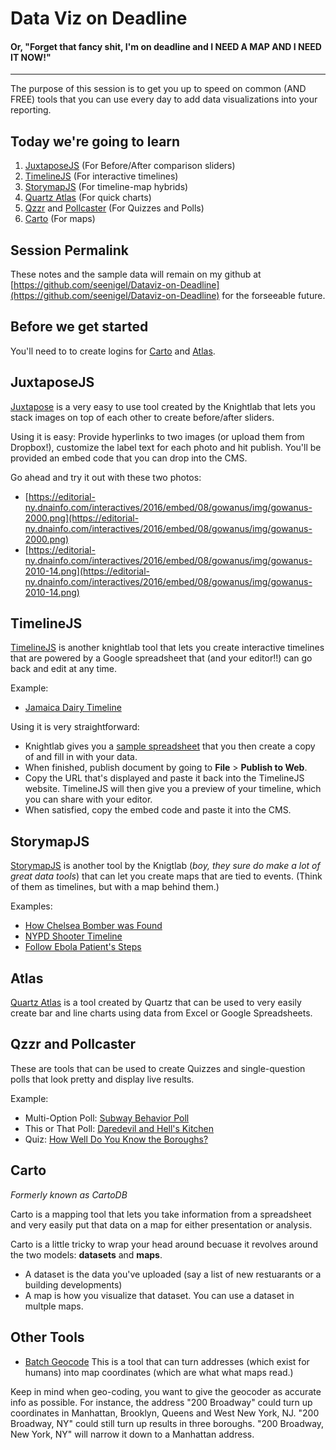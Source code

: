 # Data Viz on Deadline
#### Or, "Forget that fancy shit, I'm on deadline and I NEED A MAP AND I NEED IT NOW!"
---

The purpose of this session is to get you up to speed on common (AND FREE) tools that you can use every day to add data visualizations into your reporting.

## Today we're going to learn
1. [JuxtaposeJS](https://juxtapose.knightlab.com/) (For Before/After comparison sliders)
2. [TimelineJS](https://timeline.knightlab.com/) (For interactive timelines)
3. [StorymapJS](https://storymap.knightlab.com) (For timeline-map hybrids)
4. [Quartz Atlas](https://www.theatlas.com/) (For quick charts)
5. [Qzzr](https://www.qzzr.com/) and [Pollcaster](https://www.pollcaster.com/) (For Quizzes and Polls)
6. [Carto](https://carto.com/) (For maps)

## Session Permalink
These notes and the sample data will remain on my github at [https://github.com/seenigel/Dataviz-on-Deadline](https://github.com/seenigel/Dataviz-on-Deadline) for the forseeable future.

## Before we get started
You'll need to to create logins for [Carto](https://carto.com/signup) and [Atlas](https://www.theatlas.com/register).

## JuxtaposeJS
[Juxtapose](https://juxtapose.knightlab.com/) is a very easy to use tool created by the Knightlab that lets you stack images on top of each other to create before/after sliders. 

Using it is easy: Provide hyperlinks to two images (or upload them from Dropbox!), customize the label text for each photo and hit publish. You'll be provided an embed code that you can drop into the CMS.

Go ahead and try it out with these two photos:
* [https://editorial-ny.dnainfo.com/interactives/2016/embed/08/gowanus/img/gowanus-2000.png](https://editorial-ny.dnainfo.com/interactives/2016/embed/08/gowanus/img/gowanus-2000.png)
* [https://editorial-ny.dnainfo.com/interactives/2016/embed/08/gowanus/img/gowanus-2010-14.png](https://editorial-ny.dnainfo.com/interactives/2016/embed/08/gowanus/img/gowanus-2010-14.png)

## TimelineJS

[TimelineJS](https://timeline.knightlab.com/) is another knightlab tool that lets you create interactive timelines that are powered by a Google spreadsheet that (and your editor!!) can go back and edit at any time. 

Example: 
* [Jamaica Dairy Timeline](https://www.dnainfo.com/new-york/20160826/jamaica/timeline-look-back-at-century-old-elmhurst-dairy-before-it-closes)

Using it is very straightforward: 
* Knightlab gives you a [sample spreadsheet](https://drive.google.com/previewtemplate?id=1pHBvXN7nmGkiG8uQSUB82eNlnL8xHu6kydzH_-eguHQ&mode=public) that you then create a copy of and fill in with your data. 
* When finished, publish document by going to **File** > **Publish to Web**. 
* Copy the URL that's displayed and paste it back into the TimelineJS website. TimelineJS will then give you a preview of your timeline, which you can share with your editor. 
* When satisfied, copy the embed code and paste it into the CMS.

## StorymapJS
[StorymapJS](https://storymap.knightlab.com) is another tool by the Knigtlab (*boy, they sure do make a lot of great data tools*) that can let you create maps that are tied to events. (Think of them as timelines, but with a map behind them.)

Examples:
* [How Chelsea Bomber was Found](https://www.dnainfo.com/new-york/20160919/chelsea/timeline-how-ahman-khan-rahami-was-found)
* [NYPD Shooter Timeline](https://www.dnainfo.com/new-york/20141221/bed-stuy/man-who-killed-nypd-officers-told-bystanders-watch-what-im-going-do)
* [Follow Ebola Patient's Steps](https://www.dnainfo.com/new-york/20141024/west-harlem/timeline-follow-new-york-ebola-patients-steps)

## Atlas
[Quartz Atlas](https://www.theatlas.com/) is a tool created by Quartz that can be used to very easily create bar and line charts using data from Excel or Google Spreadsheets.

## Qzzr and Pollcaster

These are tools that can be used to create Quizzes and single-question polls that look pretty and display live results.

Example: 
* Multi-Option Poll: [Subway Behavior Poll](https://www.dnainfo.com/new-york/20160407/inwood/vote-whats-most-obnoxious-behavior-youve-seen-on-subway)
* This or That Poll: [Daredevil and Hell's Kitchen](https://www.dnainfo.com/new-york/20160325/hells-kitchen-clinton/okay-daredevil-no-one-has-ever-called-hells-kitchen-kitchen)
* Quiz: [How Well Do You Know the Boroughs?](https://www.dnainfo.com/new-york/20160510/st-george/quiz-can-you-recognize-nyc-borough-by-its-shape)

## Carto
*Formerly known as CartoDB*

Carto is a mapping tool that lets you take information from a spreadsheet and very easily put that data on a map for either presentation or analysis.

Carto is a little tricky to wrap your head around becuase it revolves around the two models: **datasets** and **maps**.
* A dataset is the data you've uploaded (say a list of new restuarants or a building developments)
* A map is how you visualize that dataset. You can use a dataset in multple maps.

## Other Tools
* [Batch Geocode](http://findlatitudeandlongitude.com/batch-geocode/)
This is a tool that can turn addresses (which exist for humans) into map coordinates (which are what what maps read.)

Keep in mind when geo-coding, you want to give the geocoder as accurate info as possible. For instance, the address "200 Broadway" could turn up coordinates in Manhattan, Brooklyn, Queens and West New York, NJ. "200 Broadway, NY" could still turn up results in three boroughs. "200 Broadway, New York, NY" will narrow it down to a Manhattan address.



